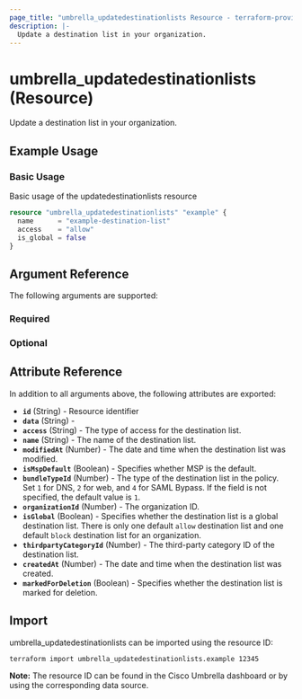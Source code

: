 ```yaml
---
page_title: "umbrella_updatedestinationlists Resource - terraform-provider-umbrella"
description: |-
  Update a destination list in your organization.
---
```


# umbrella_updatedestinationlists (Resource)

Update a destination list in your organization.

## Example Usage


### Basic Usage

Basic usage of the updatedestinationlists resource

```terraform
resource "umbrella_updatedestinationlists" "example" {
  name      = "example-destination-list"
  access    = "allow"
  is_global = false
}
```



## Argument Reference

The following arguments are supported:

### Required



### Optional



## Attribute Reference

In addition to all arguments above, the following attributes are exported:

- **`id`** (String) - Resource identifier
- **`data`** (String) - 
- **`access`** (String) - The type of access for the destination list.
- **`name`** (String) - The name of the destination list.
- **`modifiedAt`** (Number) - The date and time when the destination list was modified.
- **`isMspDefault`** (Boolean) - Specifies whether MSP is the default.
- **`bundleTypeId`** (Number) - The type of the destination list in the policy. Set `1` for DNS, `2` for web, and `4` for SAML Bypass. If the field is not specified, the default value is `1`.
- **`organizationId`** (Number) - The organization ID.
- **`isGlobal`** (Boolean) - Specifies whether the destination list is a global destination list. There is only one default `allow` destination list and one default `block` destination list for an organization.
- **`thirdpartyCategoryId`** (Number) - The third-party category ID of the destination list.
- **`createdAt`** (Number) - The date and time when the destination list was created.
- **`markedForDeletion`** (Boolean) - Specifies whether the destination list is marked for deletion.



## Import

umbrella_updatedestinationlists can be imported using the resource ID:

```shell
terraform import umbrella_updatedestinationlists.example 12345
```

**Note:** The resource ID can be found in the Cisco Umbrella dashboard or by using the corresponding data source.

